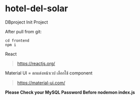 # hotel-del-solar
DBproject
Init Project

After pull from git:
    
    cd frontend
    npm i


React
> https://reactjs.org/

Material UI = ตกแต่งหน้าเวป เลือกใช้ component
> https://material-ui.com/

**Please Check your MySQL Password Before nodemon index.js**
